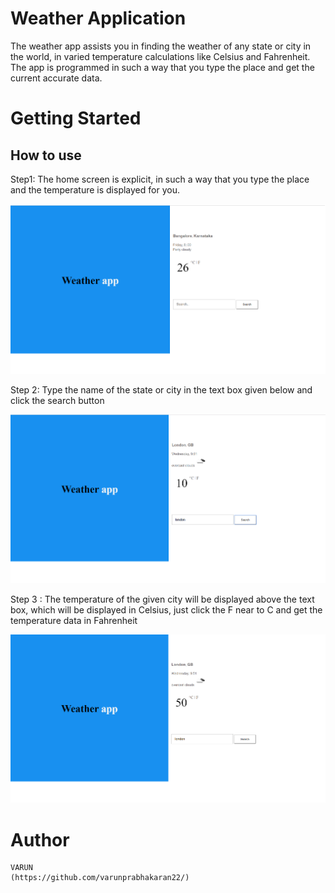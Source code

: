 # Weather Application
The weather app assists you in finding the weather of any state or city in the world, in varied temperature 
calculations like Celsius and Fahrenheit. The app is programmed in such a way that you type the place and get the current accurate data.

# Getting Started
## How to use 
   Step1: The home screen is explicit, in such a way that you type the place and the temperature is displayed for you.
   
   ![HomePage](images/homepage.png)
 
   Step 2: Type the name of the state or city in the text box given below and click the search button
   
   ![Result](images/result.png)

   Step 3 : The temperature of the given city  will be displayed above the text box, which will be displayed in Celsius, 
   just click the F near to C and  get the temperature data in Fahrenheit 
   
   ![Degree](images/fah.png)
   
   
   # Author
    VARUN
    (https://github.com/varunprabhakaran22/)
    
